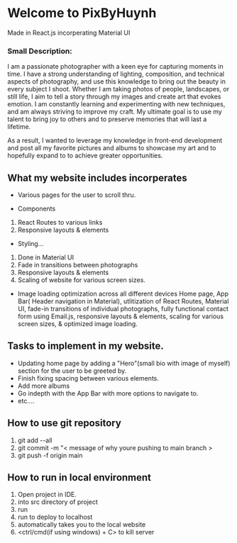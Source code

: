 # Welcome to PixByHuynh 
Made in React.js incorperating Material UI

### Small Description:
I am a passionate photographer with a keen eye for capturing moments in time. I have a strong 
understanding of lighting, composition, and technical aspects of photography, and use this knowledge
to bring out the beauty in every subject I shoot. Whether I am taking photos of people, landscapes,
or still life, I aim to tell a story through my images and create art that evokes emotion. I am constantly 
learning and experimenting with new techniques, and am always striving to improve my craft. My ultimate goal 
is to use my talent to bring joy to others and to preserve memories that will last a lifetime.

As a result, I wanted to leverage my knowledge in front-end development and post all my favorite pictures and albums
to showcase my art and to hopefully expand to to achieve greater opportunities.


## What my website includes incorperates
- Various pages for the user to scroll thru.

- Components
1. React Routes to various links
2. Responsive layouts & elements

- Styling...
1. Done in Material UI
2. Fade in transitions between photographs
3. Responsive layouts & elements
4. Scaling of website for various screen sizes.

- Image loading optimization across all different devices
Home page, App Bar( Header navigation in Material), utlitization of React Routes, Material UI, fade-in transitions of individual photographs, fully functional contact form using Email.js, responsive layouts & elements, scaling for various screen sizes, & optimized image loading.

## Tasks to implement in my website.
- Updating home page by adding a "Hero"(small bio with image of myself) section for the user to be greeted by.
- Finish fixing spacing between various elements.
- Add more albums
- Go indepth with the App Bar with more options to navigate to.
- etc....

## How to use git repository

1. git add --all
2. git commit -m "< message of why youre pushing to main branch >
3. git push -f origin main


## How to run in local environment
1. Open project in IDE.
2. <cd> into src directory of project
3. run <npm install>
4. run <npm start> to deploy to localhost
5. automatically takes you to the local website
6. <ctrl/cmd(if using windows) + C> to kill server